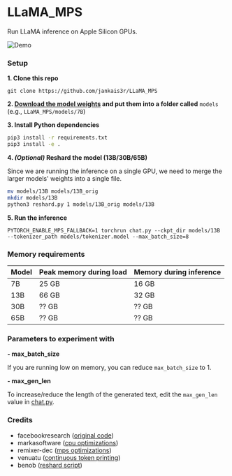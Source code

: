 # LLaMA_MPS
Run LLaMA inference on Apple Silicon GPUs.

![Demo](demo.gif)

### Setup

**1. Clone this repo**

`git clone https://github.com/jankais3r/LLaMA_MPS`

**2. [Download the model weights](https://github.com/facebookresearch/llama/pull/73/files#diff-b335630551682c19a781afebcf4d07bf978fb1f8ac04c6bf87428ed5106870f5R4) and put them into a folder called** `models` (e.g., `LLaMA_MPS/models/7B`)

**3. Install Python dependencies**

```bash
pip3 install -r requirements.txt
pip3 install -e .
```

**4. _(Optional)_ Reshard the model (13B/30B/65B)**

Since we are running the inference on a single GPU, we need to merge the larger models' weights into a single file.

```bash
mv models/13B models/13B_orig
mkdir models/13B
python3 reshard.py 1 models/13B_orig models/13B
```

**5. Run the inference**

`PYTORCH_ENABLE_MPS_FALLBACK=1 torchrun chat.py --ckpt_dir models/13B  --tokenizer_path models/tokenizer.model --max_batch_size=8`

### Memory requirements

| Model  | Peak memory during load | Memory during inference |
| ------------- | ------------- | ------------- |
| 7B  | 25 GB  | 16 GB  |
| 13B  | 66 GB  | 32 GB  |
| 30B  | ?? GB  | ?? GB  |
| 65B  | ?? GB  | ?? GB  |

### Parameters to experiment with
**- max_batch_size**

If you are running low on memory, you can reduce `max_batch_size` to 1.

**- max_gen_len**

To increase/reduce the length of the generated text, edit the `max_gen_len` value in [chat.py](https://github.com/jankais3r/LLaMA_MPS/blob/main/chat.py#L83).


### Credits

- facebookresearch ([original code](https://github.com/facebookresearch/llama))
- markasoftware ([cpu optimizations](https://github.com/markasoftware/llama-cpu))
- remixer-dec ([mps optimizations](https://github.com/remixer-dec/llama-mps))
- venuatu ([continuous token printing](https://github.com/venuatu/llama/commit/25c84973f71877677547453dab77eeaea9a86376))
- benob ([reshard script](https://gist.github.com/benob/4850a0210b01672175942203aa36d300))
